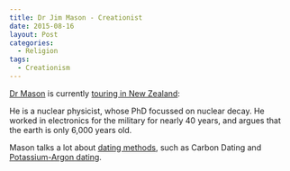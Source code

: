 ```yaml
---
title: Dr Jim Mason - Creationist
date: 2015-08-16
layout: Post
categories:
  - Religion
tags:
  - Creationism
---
```


[Dr Mason](http://creation.com/dr-jim-mason) is currently [touring in New Zealand](http://creation.com/calendar):

<!-- more -->

He is a nuclear physicist, whose PhD focussed on nuclear decay. He worked in electronics for the military for nearly 40 years, and argues that the earth is only 6,000 years old.

Mason talks a lot about [dating methods](https://en.wikipedia.org/wiki/Radiometric_dating), such as Carbon Dating and [Potassium-Argon dating](http://www.noanswersingenesis.org.au/mt_st_helens_dacite_kh.htm).
